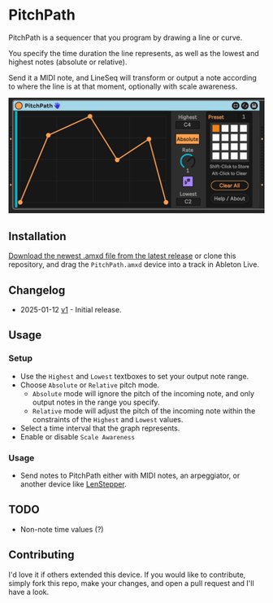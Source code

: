 # PitchPath

PitchPath is a sequencer that you program by drawing a line or curve.

You specify the time duration the line represents, as well as the lowest and highest notes (absolute or relative).

Send it a MIDI note, and LineSeq will transform or output a note according to where the line is at that moment, optionally with scale awareness.

![How it Looks](images/device.gif)

## Installation

[Download the newest .amxd file from the latest release](https://github.com/zsteinkamp/m4l-PitchPath/releaes) or clone this repository, and drag the `PitchPath.amxd` device into a track in Ableton Live.

## Changelog

* 2025-01-12 [v1](https://github.com/zsteinkamp/m4l-PitchPath/) - Initial release.

## Usage

### Setup
* Use the `Highest` and `Lowest` textboxes to set your output note range.
* Choose `Absolute` or `Relative` pitch mode.
  * `Absolute` mode will ignore the pitch of the incoming note, and only output notes in the range you specify.
  * `Relative` mode will adjust the pitch of the incoming note within the constraints of the `Highest` and `Lowest` values.
* Select a time interval that the graph represents.
* Enable or disable `Scale Awareness`

### Usage
* Send notes to PitchPath either with MIDI notes, an arpeggiator, or another device like [LenStepper](https://plugins.steinkamp.us/m4l-LenStepper).

## TODO

* Non-note time values (?)

## Contributing

I'd love it if others extended this device. If you would like to contribute, simply fork this repo, make your changes, and open a pull request and I'll have a look.
